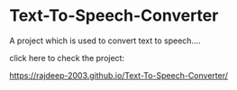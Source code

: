 # Text-To-Speech-Converter

A project which is used to convert text to speech....

click here to check the project:

https://rajdeep-2003.github.io/Text-To-Speech-Converter/
